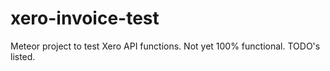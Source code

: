 # xero-invoice-test
Meteor project to test Xero API functions. Not yet 100% functional. TODO's listed.
